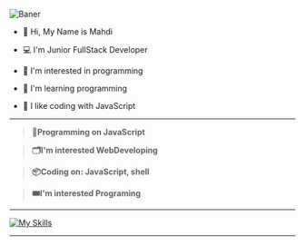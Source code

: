 
![Baner](https://github.com/SaLaMaNdeR-81/SaLaMaNdeR-81/assets/104043896/2f86d959-3a42-4f0d-b76d-8f235fe4267d)

- 👋 Hi, My Name is Mahdi
  
- 💻 I'm Junior FullStack Developer
- 👀 I'm interested in programming 
- 🌱 I'm learning programming
- 💞️ I like coding with JavaScript
  
---
> **💾Programming on JavaScript**

> **🗂️I'm interested WebDeveloping**

> **📦Coding on: JavaScript, shell**

> **🎟️I'm interested Programing**

----

[![My Skills](https://skills.thijs.gg/icons?i=js,html,css,React,Angular)](https://skills.thijs.gg)

----


